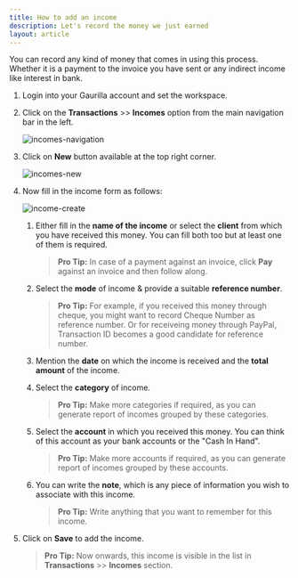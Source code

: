 ```yaml
---
title: How to add an income
description: Let's record the money we just earned
layout: article
---
```

You can record any kind of money that comes in using this process. Whether it is a payment to the invoice you have sent or any indirect income like interest in bank.

1. Login into your Gaurilla account and set the workspace.

2. Click on the **Transactions** >> **Incomes** option from the main navigation bar in the left.

	![incomes-navigation]({{site.url}}/images/navigation/transactions.png)

3. Click on **New** button available at the top right corner.

	![incomes-new]({{site.url}}/images/transactions/income-filter-new.png)

4. Now fill in the income form as follows:

	![income-create]({{site.url}}/images/transactions/income-new-modal.png)

	1. Either fill in the **name of the income** or select the **client** from which you have received this money. You can fill both too but at least one of them is required.

		> **Pro Tip:** In case of a payment against an invoice, click **Pay** against an invoice and then follow along.

	2. Select the **mode** of income & provide a suitable **reference number**.

		> **Pro Tip:** For example, if you received this money through cheque, you might want to record Cheque Number as reference number. Or for receiveing money through PayPal, Transaction ID becomes a good candidate for reference number.

	3. Mention the **date** on which the income is received and the **total amount** of the income.

	4. Select the **category** of income.

		> **Pro Tip:** Make more categories if required, as you can generate report of incomes grouped by these categories.

	5. Select the **account** in which you received this money. You can think of this account as your bank accounts or the "Cash In Hand".
	
		> **Pro Tip:** Make more accounts if required, as you can generate report of incomes grouped by these accounts.	

	6. You can write the **note**, which is any piece of information you wish to associate with this income.

		> **Pro Tip:** Write anything that you want to remember for this income.

5. Click on **Save** to add the income.

	> **Pro Tip:** Now onwards, this income is visible in the list in **Transactions** >> **Incomes** section.